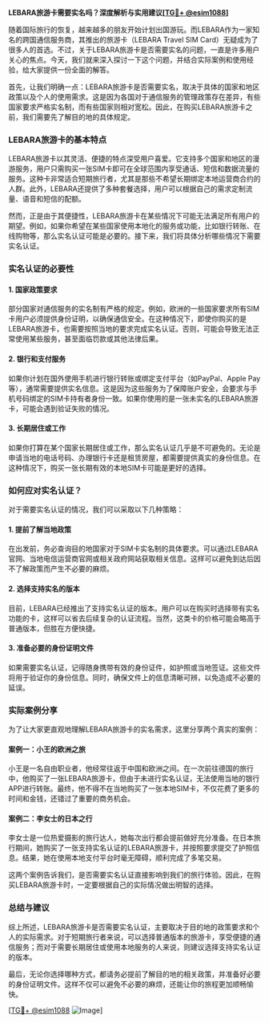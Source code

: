 **LEBARA旅游卡需要实名吗？深度解析与实用建议[[TG💪+ @esim1088](https://t.me/s/esim1088)]**

随着国际旅行的恢复，越来越多的朋友开始计划出国游玩。而LEBARA作为一家知名的跨国通信服务商，其推出的旅游卡（LEBARA Travel SIM Card）无疑成为了很多人的首选。不过，关于LEBARA旅游卡是否需要实名的问题，一直是许多用户关心的焦点。今天，我们就来深入探讨一下这个问题，并结合实际案例和使用经验，给大家提供一份全面的解答。

首先，让我们明确一点：LEBARA旅游卡是否需要实名，取决于具体的国家和地区政策以及个人的使用需求。这是因为各国对于通信服务的管理政策存在差异，有些国家要求严格实名制，而有些国家则相对宽松。因此，在购买LEBARA旅游卡之前，我们需要先了解目的地的具体规定。

### LEBARA旅游卡的基本特点

LEBARA旅游卡以其灵活、便捷的特点深受用户喜爱。它支持多个国家和地区的漫游服务，用户只需购买一张SIM卡即可在全球范围内享受通话、短信和数据流量的服务。这种卡非常适合短期旅行者，尤其是那些不希望长期绑定本地运营商合约的人群。此外，LEBARA还提供了多种套餐选择，用户可以根据自己的需求定制流量、语音和短信的配额。

然而，正是由于其便捷性，LEBARA旅游卡在某些情况下可能无法满足所有用户的期望。例如，如果你希望在某些国家使用本地化的服务或功能，比如银行转账、在线购物等，那么实名认证可能是必要的。接下来，我们将具体分析哪些情况下需要实名认证。

### 实名认证的必要性

#### 1. **国家政策要求**
部分国家对通信服务的实名制有严格的规定。例如，欧洲的一些国家要求所有SIM卡用户必须提供身份证明，以确保通信安全。在这种情况下，即使你购买的是LEBARA旅游卡，也需要按照当地的要求完成实名认证。否则，可能会导致无法正常使用某些服务，甚至面临罚款或其他法律后果。

#### 2. **银行和支付服务**
如果你计划在国外使用手机进行银行转账或绑定支付平台（如PayPal、Apple Pay等），通常需要提供实名信息。这是因为这些服务为了保障账户安全，会要求与手机号码绑定的SIM卡持有者身份一致。如果你使用的是一张未实名的LEBARA旅游卡，可能会遇到验证失败的情况。

#### 3. **长期居住或工作**
如果你打算在某个国家长期居住或工作，那么实名认证几乎是不可避免的。无论是申请当地的电话号码、办理银行卡还是租赁房屋，都需要提供真实的身份信息。在这种情况下，购买一张长期有效的本地SIM卡可能是更好的选择。

### 如何应对实名认证？

对于需要实名认证的情况，我们可以采取以下几种策略：

#### 1. **提前了解当地政策**
在出发前，务必查询目的地国家对于SIM卡实名制的具体要求。可以通过LEBARA官网、当地电信运营商官网或相关政府网站获取相关信息。这样可以避免到达后因不了解政策而产生不必要的麻烦。

#### 2. **选择支持实名的版本**
目前，LEBARA已经推出了支持实名认证的版本。用户可以在购买时选择带有实名功能的卡，这样可以省去后续复杂的认证流程。当然，这类卡的价格可能会略高于普通版本，但胜在方便快捷。

#### 3. **准备必要的身份证明文件**
如果需要实名认证，记得随身携带有效的身份证件，如护照或当地签证。这些文件将用于验证你的身份信息。同时，确保文件上的信息清晰可辨，以免造成不必要的延误。

### 实际案例分享

为了让大家更直观地理解LEBARA旅游卡的实名需求，这里分享两个真实的案例：

#### 案例一：小王的欧洲之旅
小王是一名自由职业者，他经常往返于中国和欧洲之间。在一次前往德国的旅行中，他购买了一张LEBARA旅游卡，但由于未进行实名认证，无法使用当地的银行APP进行转账。最终，他不得不在当地购买了一张本地SIM卡，不仅花费了更多的时间和金钱，还错过了重要的商务机会。

#### 案例二：李女士的日本之行
李女士是一位热爱摄影的旅行达人，她每次出行都会提前做好充分准备。在日本旅行期间，她购买了一张支持实名认证的LEBARA旅游卡，并按照要求提交了护照信息。结果，她在使用本地支付平台时毫无障碍，顺利完成了多笔交易。

这两个案例告诉我们，是否需要实名认证直接影响到我们的旅行体验。因此，在购买LEBARA旅游卡时，一定要根据自己的实际情况做出明智的选择。

### 总结与建议

综上所述，LEBARA旅游卡是否需要实名认证，主要取决于目的地的政策要求和个人的实际需求。对于短期旅行者来说，可以选择普通版本的旅游卡，享受便捷的通信服务；而对于需要长期居住或使用本地服务的人来说，则建议选择支持实名认证的版本。

最后，无论你选择哪种方式，都请务必提前了解目的地的相关政策，并准备好必要的身份证明文件。这样不仅可以避免不必要的麻烦，还能让你的旅程更加顺畅愉快。

[[TG💪+ @esim1088](https://t.me/s/esim1088) ![Image](https://i.postimg.cc/4NQfJmqS/Snipaste-2025-05-13-00-14-12.png)]